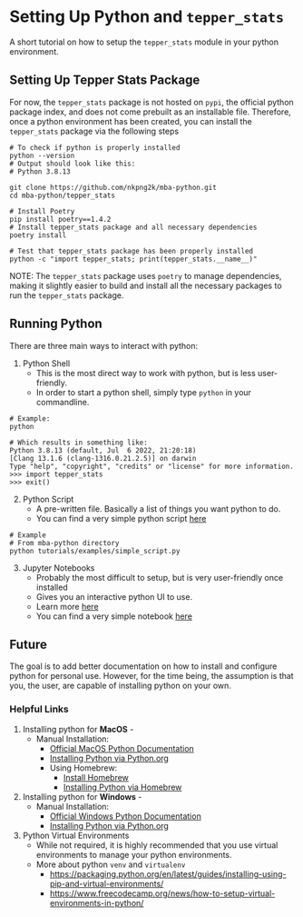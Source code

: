 # Setting Up Python and `tepper_stats`

A short tutorial on how to setup the `tepper_stats` module in your python
environment.

## Setting Up Tepper Stats Package

For now, the `tepper_stats` package is not hosted on `pypi`, the official
python package index, and does not come prebuilt as an installable file.
Therefore, once a python environment has been created, you can install the 
`tepper_stats` package via the following steps

```shell
# To check if python is properly installed
python --version
# Output should look like this:
# Python 3.8.13

git clone https://github.com/nkpng2k/mba-python.git
cd mba-python/tepper_stats

# Install Poetry
pip install poetry==1.4.2
# Install tepper_stats package and all necessary dependencies
poetry install

# Test that tepper_stats package has been properly installed
python -c "import tepper_stats; print(tepper_stats.__name__)"
```

NOTE: The `tepper_stats` package uses `poetry` to manage dependencies, making it
slightly easier to build and install all the necessary packages to run the
`tepper_stats` package.

## Running Python

There are three main ways to interact with python:
1. Python Shell
   * This is the most direct way to work with python, but is less user-friendly.
   * In order to start a python shell, simply type `python` in your commandline.

```shell
# Example:
python
```
```shell
# Which results in something like:
Python 3.8.13 (default, Jul  6 2022, 21:20:18)
[Clang 13.1.6 (clang-1316.0.21.2.5)] on darwin
Type "help", "copyright", "credits" or "license" for more information.
>>> import tepper_stats
>>> exit()
```

2. Python Script
   * A pre-written file. Basically a list of things you want python to do.
   * You can find a very simple python script [here](./examples/simple_script.py)
   
```shell
# Example
# From mba-python directory
python tutorials/examples/simple_script.py
```

3. Jupyter Notebooks
   * Probably the most difficult to setup, but is very user-friendly once installed
   * Gives you an interactive python UI to use.
   * Learn more [here](https://jupyter.org/)
   * You can find a very simple notebook [here](examples/simple_notebook.ipynb)

## Future

The goal is to add better documentation on how to install and configure
python for personal use. However, for the time being, the assumption is
that you, the user, are capable of installing python on your own.

### Helpful Links

1. Installing python for **MacOS** -
   * Manual Installation:
     * [Official MacOS Python Documentation](https://docs.python.org/3/using/mac.html)
     * [Installing Python via Python.org](https://www.python.org/downloads/macos/)
     * Using Homebrew:
       * [Install Homebrew](https://brew.sh/)
       * [Installing Python via Homebrew](https://formulae.brew.sh/formula/python@3.8)
2. Installing python for **Windows** -
   * Manual Installation:
     * [Official Windows Python Documentation](https://docs.python.org/3/using/windows.html)
     * [Installing Python via Python.org](https://www.python.org/downloads/windows/)
3. Python Virtual Environments
    * While not required, it is highly recommended that you use virtual environments to 
      manage your python environments.
    * More about python `venv` and `virtualenv`
      * https://packaging.python.org/en/latest/guides/installing-using-pip-and-virtual-environments/
      * https://www.freecodecamp.org/news/how-to-setup-virtual-environments-in-python/
